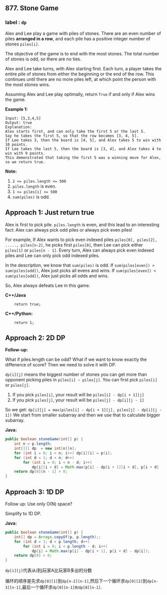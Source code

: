 ## 877. Stone Game

### label : `dp`

Alex and Lee play a game with piles of stones.  There are an even number of piles **arranged in a row**, and each pile has a positive integer number of stones `piles[i]`.

The objective of the game is to end with the most stones.  The total number of stones is odd, so there are no ties.

Alex and Lee take turns, with Alex starting first.  Each turn, a player takes the entire pile of stones from either the beginning or the end of the row.  This continues until there are no more piles left, at which point the person with the most stones wins.

Assuming Alex and Lee play optimally, return `True` if and only if Alex wins the game.

 

**Example 1:**

```
Input: [5,3,4,5]
Output: true
Explanation: 
Alex starts first, and can only take the first 5 or the last 5.
Say he takes the first 5, so that the row becomes [3, 4, 5].
If Lee takes 3, then the board is [4, 5], and Alex takes 5 to win with 10 points.
If Lee takes the last 5, then the board is [3, 4], and Alex takes 4 to win with 9 points.
This demonstrated that taking the first 5 was a winning move for Alex, so we return true.
```

 

**Note:**

1. `2 <= piles.length <= 500`
2. `piles.length` is even.
3. `1 <= piles[i] <= 500`
4. `sum(piles)` is odd.

## Approach 1: Just return true

Alex is first to pick pile.
`piles.length` is even, and this lead to an interesting fact:
Alex can always pick odd piles or always pick even piles!

For example,
If Alex wants to pick even indexed piles `piles[0], piles[2], ....., piles[n-2]`,
he picks first `piles[0]`, then Lee can pick either `piles[1]` or `piles[n - 1]`.
Every turn, Alex can always pick even indexed piles and Lee can only pick odd indexed piles.

In the description, we know that `sum(piles)` is odd.
If `sum(piles[even]) > sum(piles[odd])`, Alex just picks all evens and wins.
If `sum(piles[even]) < sum(piles[odd])`, Alex just picks all odds and wins.

So, Alex always defeats Lee in this game.

**C++/Java**

```
    return true;
```

**C++/Python:**

```
    return 1;
```

## Approach 2: 2D DP

**Follow-up:**

What if piles.length can be odd?
What if we want to know exactly the diffenerce of score?
Then we need to solve it with DP.

`dp[i][j]` means the biggest number of stones you can get more than opponent picking piles in `piles[i] ~ piles[j]`.
You can first pick `piles[i]` or `piles[j]`.

1. If you pick `piles[i]`, your result will be `piles[i] - dp[i + 1][j]`
2. If you pick `piles[j]`, your result will be `piles[j] - dp[i][j - 1]`

So we get:
`dp[i][j] = max(piles[i] - dp[i + 1][j], piles[j] - dp[i][j - 1])`
We start from smaller subarray and then we use that to calculate bigger subarray.

**Java:**

```java
public boolean stoneGame(int[] p) {
    int n = p.length;
    int[][] dp  = new int[n][n];
    for (int i = 0; i < n; i++) dp[i][i] = p[i];
    for (int d = 1; d < n; d++)
        for (int i = 0; i < n - d; i++)
            dp[i][i + d] = Math.max(p[i] - dp[i + 1][i + d], p[i + d] - dp[i][i + d - 1]);
    return dp[0][n - 1] > 0;
}
```

## Approach 3: 1D DP

Follow up: Use only O(N) space?

Simplify to 1D DP.

**Java:**

```java
public boolean stoneGame(int[] p) {
    int[] dp = Arrays.copyOf(p, p.length);;
    for (int d = 1; d < p.length; d++)
        for (int i = 0; i < p.length - d; i++)
            dp[i] = Math.max(p[i] - dp[i + 1], p[i + d] - dp[i]);
    return dp[0] > 0;
}
```

`dp[i][j]`代表从i到j玩家A比玩家B多出的分数

循环的顺序是先求`dp[0][1]`到`dp[n-2][n-1]`,然后下一个循环求`dp[0][2]`到`dp[n-3][n-1]`,最后一个循环求`dp[0][n-1]到dp[0][n-1]`.

